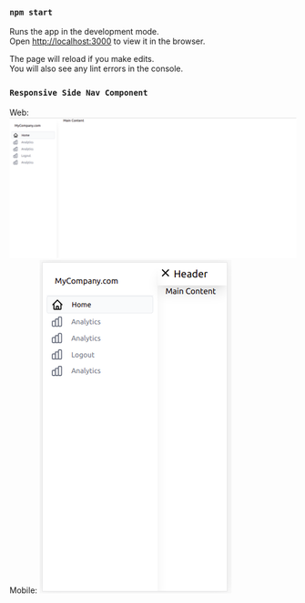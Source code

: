 
### `npm start`

Runs the app in the development mode.\
Open [http://localhost:3000](http://localhost:3000) to view it in the browser.

The page will reload if you make edits.\
You will also see any lint errors in the console.

### `Responsive Side Nav Component`
Web:
![Screenshot](images/SideNavWeb.png)
Mobile:
![Screenshot](images/SideNavMobile.png)
